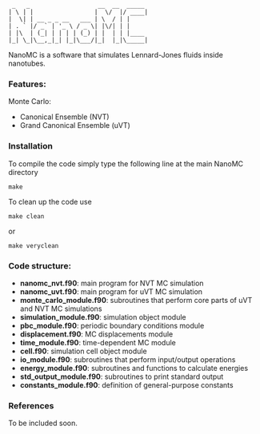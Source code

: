      _   _                   __  __  _____ 
    | \ | |                 |  \/  |/ ____|
    |  \| | __ _ _ __   ___ | \  / | |     
    | . ` |/ _` | '_ \ / _ \| |\/| | |     
    | |\  | (_| | | | | (_) | |  | | |____ 
    |_| \_|\__,_|_| |_|\___/|_|  |_|\_____|
                                            
    
    
NanoMC is a software that simulates Lennard-Jones fluids inside nanotubes.

                                    
### Features:

Monte Carlo:

- Canonical Ensemble (NVT)
- Grand Canonical Ensemble (uVT)
    
### Installation

To compile the code simply type the following line at the main NanoMC directory
    
    make 
    
To clean up the code use 
 
    make clean
    
 or
    
    make veryclean

### Code structure:

- __nanomc_nvt.f90__: main program for NVT MC simulation
- __nanomc_uvt.f90__: main program for uVT MC simulation
- __monte_carlo_module.f90__: subroutines that perform core parts of uVT and NVT MC simulations
- __simulation_module.f90__: simulation object module
- __pbc_module.f90__: periodic boundary conditions module
- __displacement.f90__: MC displacements module
- __time_module.f90__: time-dependent MC module
- __cell.f90__: simulation cell object module
- __io_module.f90__: subroutines that perform input/output operations
- __energy_module.f90__: subroutines and functions to calculate energies
- __std_output_module.f90__: subroutines to print standard output 
- __constants_module.f90__: definition of general-purpose constants

### References

To be included soon.



